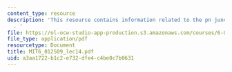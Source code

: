 ```yaml
---
content_type: resource
description: 'This resource contains information related to the pn junction diode
  . '
file: https://ol-ocw-studio-app-production.s3.amazonaws.com/courses/6-012-microelectronic-devices-and-circuits-spring-2009/a3aa1722b1c2e732dfe4c4be0c7b0631_MIT6_012S09_lec14.pdf
file_type: application/pdf
resourcetype: Document
title: MIT6_012S09_lec14.pdf
uid: a3aa1722-b1c2-e732-dfe4-c4be0c7b0631
---
```

